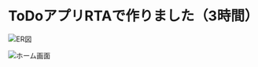 # ToDoアプリRTAで作りました（3時間）

![ER図](https://user-images.githubusercontent.com/14822782/71186748-1552c580-22c1-11ea-8ac8-8d809015e7ca.png)

![ホーム画面](https://user-images.githubusercontent.com/14822782/71186845-43d0a080-22c1-11ea-9c20-369865001de1.png)
